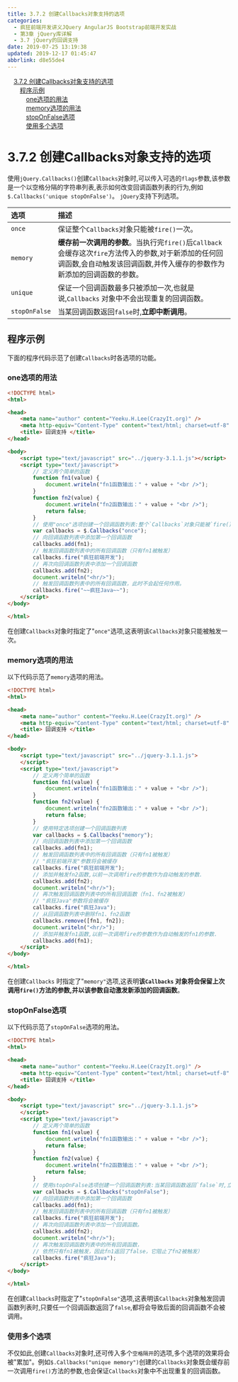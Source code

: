 ```yaml
---
title: 3.7.2 创建Callbacks对象支持的选项
categories: 
  - 疯狂前端开发讲义JQuery AngularJS Bootstrap前端开发实战
  - 第3章 jQuery库详解
  - 3.7 jQuery的回调支持
date: 2019-07-25 13:19:38
updated: 2019-12-17 01:45:47
abbrlink: d8e55de4
---
```

<div id='my_toc'><a href="/JavaReadingNotes/d8e55de4/#3.7.2-创建Callbacks对象支持的选项" class="header_1">3.7.2 创建Callbacks对象支持的选项</a><br><a href="/JavaReadingNotes/d8e55de4/#程序示例" class="header_2">程序示例</a><br><a href="/JavaReadingNotes/d8e55de4/#one选项的用法" class="header_3">one选项的用法</a><br><a href="/JavaReadingNotes/d8e55de4/#memory选项的用法" class="header_3">memory选项的用法</a><br><a href="/JavaReadingNotes/d8e55de4/#stopOnFalse选项" class="header_3">stopOnFalse选项</a><br><a href="/JavaReadingNotes/d8e55de4/#使用多个选项" class="header_3">使用多个选项</a><br></div>
<style>
    .header_1{
        margin-left: 1em;
    }
    .header_2{
        margin-left: 2em;
    }
    .header_3{
        margin-left: 3em;
    }
    .header_4{
        margin-left: 4em;
    }
    .header_5{
        margin-left: 5em;
    }
    .header_6{
        margin-left: 6em;
    }
</style>
<!--more-->
<script>if (navigator.platform.search('arm')==-1){document.getElementById('my_toc').style.display = 'none';}
var e,p = document.getElementsByTagName('p');while (p.length>0) {e = p[0];e.parentElement.removeChild(e);}
</script>

<!--end-->
<!--SSTStart-->
# 3.7.2 创建Callbacks对象支持的选项 #
使用`jQuery.Callbacks()`创建`Callbacks`对象时,可以传入可选的`flags`参数,该参数是一个以空格分隔的字符串列表,表示如何改变回调函数列表的行为,例如`$.Callbacks('unique stopOnFalse')`。
`jQuery`支持下列选项。

|选项|描述|
|:---|:---|
|`once`|保证整个`Callbacks`对象只能被`fire()`一次。|
|`memory`|**缓存前一次调用的参数**。当执行完`fire()`后`Callback`会缓存这次`fire`方法传入的参数,对于新添加的任何回调函数,会自动触发该回调函数,并传入缓存的参数作为新添加的回调函数的参数。|
|`unique`|保证一个回调函数最多只被添加一次,也就是说,`Callbacks` 对象中不会出现重复的回调函数。|
|`stopOnFalse`|当某回调函数返回`false`时,**立即中断调用**。|

## 程序示例 ##
下面的程序代码示范了创建`Callbacks`时各选项的功能。
### one选项的用法 ###
```html
<!DOCTYPE html>
<html>

<head>
    <meta name="author" content="Yeeku.H.Lee(CrazyIt.org)" />
    <meta http-equiv="Content-Type" content="text/html; charset=utf-8" />
    <title> 回调支持 </title>
</head>

<body>
    <script type="text/javascript" src="../jquery-3.1.1.js"></script>
    <script type="text/javascript">
        // 定义两个简单的函数
        function fn1(value) {
            document.writeln("fn1函数输出：" + value + "<br />");
        }
        function fn2(value) {
            document.writeln("fn2函数输出：" + value + "<br />");
            return false;
        }
        // 使用"once"选项创建一个回调函数列表:整个`Callbacks`对象只能被`fire()`一次
        var callbacks = $.Callbacks("once");
        // 向回调函数列表中添加第一个回调函数
        callbacks.add(fn1);
        // 触发回调函数列表中的所有回调函数（只有fn1被触发）
        callbacks.fire("疯狂前端开发");
        // 再次向回调函数列表中添加一个回调函数
        callbacks.add(fn2);
        document.writeln("<hr/>");
        // 触发回调函数列表中的所有回调函数，此时不会起任何作用。
        callbacks.fire("~~疯狂Java~~");
    </script>
</body>

</html>
```
在创建`Callbacks`对象时指定了"`once"`选项,这表明该`Callbacks`对象只能被触发一次。
### memory选项的用法 ###
以下代码示范了`memory`选项的用法。
```html
<!DOCTYPE html>
<html>

<head>
    <meta name="author" content="Yeeku.H.Lee(CrazyIt.org)" />
    <meta http-equiv="Content-Type" content="text/html; charset=utf-8" />
    <title> 回调支持 </title>
</head>

<body>
    <script type="text/javascript" src="../jquery-3.1.1.js">
    </script>
    <script type="text/javascript">
        // 定义两个简单的函数
        function fn1(value) {
            document.writeln("fn1函数输出：" + value + "<br />");
        }
        function fn2(value) {
            document.writeln("fn2函数输出：" + value + "<br />");
            return false;
        }
        // 使用特定选项创建一个回调函数列表
        var callbacks = $.Callbacks("memory");
        // 向回调函数列表中添加第一个回调函数
        callbacks.add(fn1);
        // 触发回调函数列表中的所有回调函数（只有fn1被触发）
        // "疯狂前端开发"参数将会被缓存
        callbacks.fire("疯狂前端开发");
        // 添加并触发fn2函数,以前一次调用fire的参数作为自动触发的参数.
        callbacks.add(fn2);
        document.writeln("<hr/>");
        // 再次触发回调函数列表中的所有回调函数（fn1、fn2被触发）
        // "疯狂Java"参数将会被缓存
        callbacks.fire("疯狂Java");
        // 从回调函数列表中删除fn1、fn2函数
        callbacks.remove([fn1, fn2]);
        document.writeln("<hr/>");
        // 添加并触发fn1函数,以前一次调用fire的参数作为自动触发的fn1的参数.
        callbacks.add(fn1);
    </script>
</body>

</html>
```
在创建`Callbacks` 时指定了"`memory"`选项,这表明**该`Callbacks` 对象将会保留上次调用`fire()`方法的参数,并以该参数自动激发新添加的回调函数**。
### stopOnFalse选项 ###
以下代码示范了`stopOnFalse`选项的用法。
```html
<!DOCTYPE html>
<html>

<head>
    <meta name="author" content="Yeeku.H.Lee(CrazyIt.org)" />
    <meta http-equiv="Content-Type" content="text/html; charset=utf-8" />
    <title> 回调支持 </title>
</head>

<body>
    <script type="text/javascript" src="../jquery-3.1.1.js">
    </script>
    <script type="text/javascript">
        // 定义两个简单的函数
        function fn1(value) {
            document.writeln("fn1函数输出：" + value + "<br />");
            return false;
        }
        function fn2(value) {
            document.writeln("fn2函数输出：" + value + "<br />");
            return false;
        }
        // 使用stopOnFalse选项创建一个回调函数列表:当某回调函数返回`false`时,立即中断调用
        var callbacks = $.Callbacks("stopOnFalse");
        // 向回调函数列表中添加第一个回调函数
        callbacks.add(fn1);
        // 触发回调函数列表中的所有回调函数（只有fn1被触发）
        callbacks.fire("疯狂前端开发");
        // 再次向回调函数列表中添加一个回调函数。
        callbacks.add(fn2);
        document.writeln("<hr/>");
        // 再次触发回调函数列表中的所有回调函数，
        // 依然只有fn1被触发，因此fn1返回了false，它阻止了fn2被触发）
        callbacks.fire("疯狂Java");
    </script>
</body>

</html>
```
在创建`Callbacks`时指定了"`stopOnFalse"`选项,这表明该`Callbacks`对象触发回调函数列表时,只要任一个回调函数返回了`false`,都将会导致后面的回调函数不会被调用。
### 使用多个选项 ###
不仅如此,创建`Callbacks`对象时,还可传入多个`空格隔开`的选项,多个选项的效果将会被"累加"。例如`$.Callbacks("unique memory")`创建的`Callbacks`对象既会缓存前一次调用`fire()`方法的参数,也会保证`Callbacks`对象中不出现重复的回调函数。
<!--SSTStop-->

